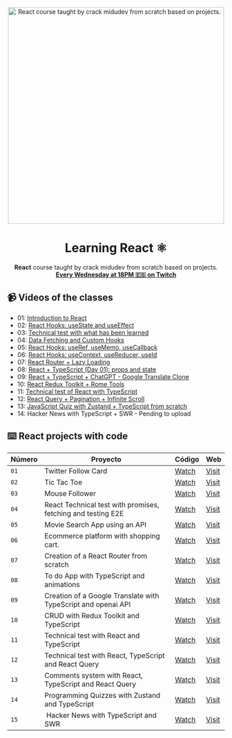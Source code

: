 <div align="center">

<img alt="React course taught by crack midudev from scratch based on projects." src="https://user-images.githubusercontent.com/1561955/212888793-fd719e58-b0c2-4d03-9c55-38e3e79ebc17.png" width="500" />

# Learning React ⚛️

**React** course taught by crack midudev from scratch based on projects.
**[Every Wednesday at 18PM 🇪🇸 on Twitch](https://twitch.tv/midudev)**
</div>

## 📹 Videos of the classes

- 01: [Introduction to React](https://www.youtube.com/watch?v=7iobxzd_2wY)
- 02: [React Hooks: useState and useEffect](https://www.youtube.com/watch?v=qkzcjwnueLA&feature=youtu.be)
- 03: [Technical test with what has been learned](https://www.youtube.com/watch?v=XYpadB4VadY&feature=youtu.be)
- 04: [Data Fetching and Custom Hooks](https://youtu.be/x-LcbVw99o8)
- 05: [React Hooks: useRef, useMemo, useCallback](https://youtu.be/GOEiMwDJ3lc)
- 06: [React Hooks: useContext, useReducer, useId](https://www.youtube.com/watch?v=B9tDYAZZxcE)
- 07: [React Router + Lazy Loading](https://www.youtube.com/watch?v=K2NcGYajvY4)
- 08: [React + TypeScript (Day 01): props and state](https://www.youtube.com/watch?v=4lAYfsq-2TE)
- 09: [React + TypeScript + ChatGPT - Google Translate Clone](https://www.youtube.com/watch?v=kZhabulNCUc)
- 10: [React Redux Toolkit + Rome Tools](https://www.youtube.com/watch?v=bEEjuwujbbU)
- 11: [Technical test of React with TypeScript](https://www.youtube.com/watch?v=mNJOWXc83Y4)
- 12: [React Query + Pagination + Infinite Scroll](https://www.youtube.com/watch?v=WKfVjQUa6nE)
- 13: [JavaScript Quiz with Zustand + TypeScript from scratch](https://www.youtube.com/watch?v=p2wF2wRjcN0)
- 14: Hacker News with TypeScript + SWR - Pending to upload

## ⌨️ React projects with code

| Número | Proyecto | Código | Web |
| --- | --- | --- | --- |
| `01` | Twitter Follow Card | [Watch](projects/01-twitter-follow-card/) | [Visit](https://twitter-follow-card-example.surge.sh/) |
| `02` | Tic Tac Toe | [Watch](projects/02-tic-tac-toe/) | [Visit](https://tic-tac-toe-3x3.surge.sh/) |
| `03` | Mouse Follower | [Watch](projects/03-mouse-follower) | [Visit](https://mouse-follower.surge.sh) |
| `04` | React Technical test with promises, fetching and testing E2E | [Watch](projects/04-react-cats-app) | [Visit](https://cats-fact-app.surge.sh/) |
| `05` | Movie Search App using an API | [Watch](projects/05-react-movie-search) | [Visit](https://react-movie-search-engine.surge.sh/) |
| `06` | Ecommerce platform with shopping cart. | [Watch](projects/06-shopping-cart) | [Visit](https://frainer-shopping-cart.surge.sh/) |
| `07` | Creation of a React Router from scratch | [Watch](projects/07-frainer-router) | [Visit](https://www.npmjs.com/package/frainer-router) |
| `08` | To do App with TypeScript and animations | [Watch](projects/08-todo-app-typescript) | [Visit](https://midu-react-08.surge.sh) |
| `09` | Creation of a Google Translate with TypeScript and openai API  | [Watch](projects/09-google-translate-clone/) | [Visit](https://midu-react-09.surge.sh) |
| `10` | CRUD with Redux Toolkit and TypeScript | [Watch](projects/10-crud-redux/) | [Visit](https://midu-react-10.surge.sh) |
| `11` | Technical test with React and TypeScript | [Watch](projects/11-typescript-technical-test/) | [Visit](https://midu-react-11.surge.sh) |
| `12` | Technical test with React, TypeScript and React Query | [Watch](projects/12-typescript-with-react-query/) | [Visit](https://midu-react-11.surge.sh) |
| `13` | Comments system with React, TypeScript and React Query | [Watch](projects/13-comments-react-query) | [Visit](https://midu-react-12.surge.sh) |
| `14` |Programming Quizzes with Zustand and TypeScript | [Watch](projects/14-programming-quizzes-with-zustand/) | [Visit](https://midu-react-13.surge.sh) |
| `15` | Hacker News with TypeScript and SWR | [Watch](projects/115-hacker-news-with-typescript-and-swr) | [Visit](https://midu-react-14.surge.sh) |
